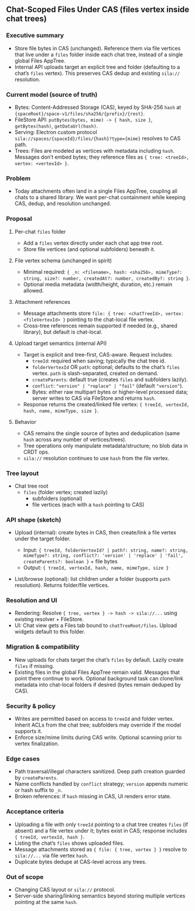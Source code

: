 ## Chat-Scoped Files Under CAS (files vertex inside chat trees)

### Executive summary
- Store file bytes in CAS (unchanged). Reference them via file vertices that live under a `files` folder inside each chat tree, instead of a single global Files AppTree.
- Internal API uploads target an explicit tree and folder (defaulting to a chat’s `files` vertex). This preserves CAS dedup and existing `sila://` resolution.

### Current model (source of truth)
- Bytes: Content-Addressed Storage (CAS), keyed by SHA-256 `hash` at `{spaceRoot}/space-v1/files/sha256/{prefix}/{rest}`.
- FileStore API: `putBytes(bytes, mime) -> { hash, size }`, `getBytes(hash)`, `getDataUrl(hash)`.
- Serving: Electron custom protocol `sila://spaces/{spaceId}/files/{hash}?type={mime}` resolves to CAS path.
- Trees: Files are modeled as vertices with metadata including `hash`. Messages don’t embed bytes; they reference files as `{ tree: <treeId>, vertex: <vertexId> }`.

### Problem
- Today attachments often land in a single Files AppTree, coupling all chats to a shared library. We want per-chat containment while keeping CAS, dedup, and resolution unchanged.

### Proposal
1. Per-chat `files` folder
   - Add a `files` vertex directly under each chat app tree root.
   - Store file vertices (and optional subfolders) beneath it.

2. File vertex schema (unchanged in spirit)
   - Minimal required: `{ _n: <filename>, hash: <sha256>, mimeType?: string, size?: number, createdAt?: number, createdBy?: string }`.
   - Optional media metadata (width/height, duration, etc.) remain allowed.

3. Attachment references
   - Message attachments store `file: { tree: <chatTreeId>, vertex: <fileVertexId> }` pointing to the chat-local file vertex.
   - Cross-tree references remain supported if needed (e.g., shared library), but default is chat-local.

4. Upload target semantics (internal API)
   - Target is explicit and tree-first, CAS-aware. Request includes:
     - `treeId`: required when saving; typically the chat tree id.
     - `folderVertexId` OR `path`: optional; defaults to the chat’s `files` vertex. `path` is slash-separated, created on demand.
     - `createParents`: default true (creates `files` and subfolders lazily).
     - `conflict`: `"version" | "replace" | "fail"` (default `"version"`).
     - Bytes: either raw multipart bytes or higher-level processed data; server writes to CAS via FileStore and returns `hash`.
   - Response returns the created/linked file vertex: `{ treeId, vertexId, hash, name, mimeType, size }`.

5. Behavior
   - CAS remains the single source of bytes and deduplication (same `hash` across any number of vertices/trees).
   - Tree operations only manipulate metadata/structure; no blob data in CRDT ops.
   - `sila://` resolution continues to use `hash` from the file vertex.

### Tree layout
- Chat tree root
  - `files` (folder vertex; created lazily)
    - subfolders (optional)
    - file vertices (each with a `hash` pointing to CAS)

### API shape (sketch)
- Upload (internal): create bytes in CAS, then create/link a file vertex under the target folder.
  - Input: `{ treeId, folderVertexId? | path?: string, name?: string, mimeType?: string, conflict?: 'version' | 'replace' | 'fail', createParents?: boolean }` + file bytes
  - Output: `{ treeId, vertexId, hash, name, mimeType, size }`

- List/browse (optional): list children under a folder (supports `path` resolution). Returns folder/file vertices.

### Resolution and UI
- Rendering: Resolve `{ tree, vertex } -> hash -> sila://...` using existing resolver + FileStore.
- UI: Chat view gets a Files tab bound to `chatTreeRoot/files`. Upload widgets default to this folder.

### Migration & compatibility
- New uploads for chats target the chat’s `files` by default. Lazily create `files` if missing.
- Existing files in the global Files AppTree remain valid. Messages that point there continue to work. Optional background task can clone/link metadata into chat-local folders if desired (bytes remain deduped by CAS).

### Security & policy
- Writes are permitted based on access to `treeId` and folder vertex. Inherit ACLs from the chat tree; subfolders may override if the model supports it.
- Enforce size/mime limits during CAS write. Optional scanning prior to vertex finalization.

### Edge cases
- Path traversal/illegal characters sanitized. Deep path creation guarded by `createParents`.
- Name conflicts handled by `conflict` strategy; `version` appends numeric or hash suffix to `_n`.
- Broken references: if `hash` missing in CAS, UI renders error state.

### Acceptance criteria
- Uploading a file with only `treeId` pointing to a chat tree creates `files` (if absent) and a file vertex under it; bytes exist in CAS; response includes `{ treeId, vertexId, hash }`.
- Listing the chat’s `files` shows uploaded files.
- Message attachments stored as `{ file: { tree, vertex } }` resolve to `sila://...` via file vertex `hash`.
- Duplicate bytes dedupe at CAS-level across any trees.

### Out of scope
- Changing CAS layout or `sila://` protocol.
- Server-side sharing/linking semantics beyond storing multiple vertices pointing at the same `hash`.

